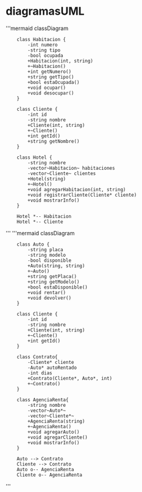 # diagramasUML

'''mermaid
classDiagram
	
	    class Habitacion {
	        -int numero
	        -string tipo
	        -bool ocupada
	        +Habitacion(int, string)
	        +~Habitacion()
	        +int getNumero()
	        +string getTipo()
	        +bool estaOcupada()
	        +void ocupar()
	        +void desocupar()
	    }
	
	    class Cliente {
	        -int id
	        -string nombre
	        +Cliente(int, string)
	        +~Cliente()
	        +int getId()
	        +string getNombre()
	    }
	
	    class Hotel {
	        -string nombre
	        -vector~Habitacion~ habitaciones
	        -vector~Cliente~ clientes
	        +Hotel(string)
	        +~Hotel()
	        +void agregarHabitacion(int, string)
	        +void registrarCliente(Cliente* cliente)
	        +void mostrarInfo()
	    }
	
	    Hotel *-- Habitacion
	    Hotel *-- Cliente
'''	
'''mermaid
classDiagram
	
		class Auto {
			-string placa
			-string modelo
			-bool disponible
			+Auto(string, string)
			+~Auto()
			+string getPlaca()
			+string getModelo()
			+bool estaDisponible()
			+void rentar()
			+void devolver()
		}
		
		class Cliente {
			-int id
			-string nombre
			+Cliente(int, string)
			+~Cliente()
			+int getId()
		}
	
		class Contrato{
			-Cliente* cliente
			-Auto* autoRentado
			-int dias
			+Contrato(Cliente*, Auto*, int)
			+~Contrato()
		}
		
		class AgenciaRenta{
			-string nombre
			-vector~Auto*~
			-vector~Cliente*~
			+AgenciaRenta(string)
			+~AgenciaRenta()
			+void agregarAuto()
			+void agregarCliente()
			+void mostrarInfo()
		}
		
		Auto --> Contrato 
	    Cliente --> Contrato 
		Auto o-- AgenciaRenta 
	    Cliente o-- AgenciaRenta 
'''
